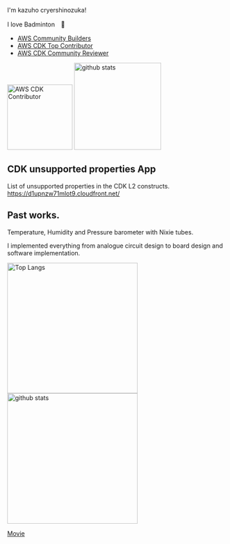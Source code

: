 I'm kazuho cryershinozuka!

I love Badminton　🏸　

- [AWS Community Builders](https://aws.amazon.com/jp/developer/community/community-builders/community-builders-directory/?cb-cards.sort-by=item.additionalFields.cbName&cb-cards.sort-order=asc&awsf.builder-category=*all&awsf.location=*all&awsf.year=*all&cb-cards.q=kazuho&cb-cards.q_operator=AND)
- [AWS CDK Top Contributor](https://github.com/aws/aws-cdk/blob/main/CONTRIBUTORS.md)
- [AWS CDK Community Reviewer](https://github.com/aws/aws-cdk/wiki/CDK-Community-PR-Reviews)

<p align="left">
  <img alt="AWS CDK Contributor" height="150px" src="https://cdk-stats.vercel.app/api?username=badmintoncryer" />
  <img alt="github stats" height="200px" src="https://github-readme-stats.vercel.app/api?username=badmintoncryer&theme=onedark&show_icons=ture" />
</p>

## CDK unsupported properties App

List of unsupported properties in the CDK L2 constructs.
<https://d1upnzw71mlot9.cloudfront.net/>


## Past works.
Temperature, Humidity and Pressure barometer with Nixie tubes.

I implemented everything from analogue circuit design to board design and software implementation.


<p align="left"> 
  <img alt="Top Langs" height="300px" src="https://user-images.githubusercontent.com/64848616/221585177-107b6846-eeb8-4d6c-87d1-512ed03a3435.jpg" />
  <img alt="github stats" height="300px" src="https://user-images.githubusercontent.com/64848616/221585191-0335c0a3-731f-4cc2-a930-41afc94decdd.jpg" />
</p>

[Movie](https://user-images.githubusercontent.com/64848616/221582740-e0a4b2ab-accf-4f7c-9ca1-1ef2a64a822d.mp4)


<!---
badmintoncryer/badmintoncryer is a ✨ special ✨ repository because its `README.md` (this file) appears on your GitHub profile.
You can click the Preview link to take a look at your changes.
--->
